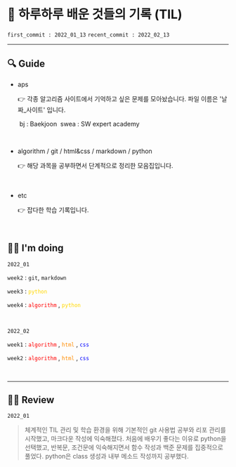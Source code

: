 <html>

<head>

# 📓 하루하루 배운 것들의 기록 (TIL)

`first_commit : 2022_01_13`
`recent_commit : 2022_02_13`

</head>

<hr>
<body>

## 🔍 Guide

* <a style="text-decoration-line:none;" href="https://github.com/jelee6613/TIL/tree/master/aps">aps</a> 

  👉 각종 알고리즘 사이트에서 기억하고 싶은 문제를 모아놨습니다. 
         파일 이름은 '날짜_사이트' 입니다.

  ​	   bj : Baekjoon
  ​	   swea : SW expert academy

   <br>

* <a style="text-decoration-line:none;" href='https://github.com/jelee6613/TIL/tree/master/algorithm'>algorithm</a> / <a style="text-decoration-line:none;" href="https://github.com/jelee6613/TIL/tree/master/git">git</a> / <a style="text-decoration-line:none;" href="https://github.com/jelee6613/TIL/tree/master/html%26css">html&css</a> / <a style="text-decoration-line:none;" href="https://github.com/jelee6613/TIL/tree/master/markdown">markdown</a> / <a style="text-decoration-line:none;" href='https://github.com/jelee6613/TIL/tree/master/python'>python</a> 

  👉 해당 과목을 공부하면서 단계적으로 정리한 모음집입니다.

  <br>

* <a style="text-decoration-line:none;" href="https://github.com/jelee6613/TIL/tree/master/etc">etc</a> 

  👉 잡다한 학습 기록입니다.

<br>

## 🙋‍♂️ I'm doing

`2022_01`

`week2` : `git`, `markdown`

`week3` : <span style="color:gold">`python` </span>

`week4` : <span style="color:red;">`algorithm` </span>, <span style="color:gold;">`python` </span>

<br>

`2022_02`

`week1` : <span style="color:red;">`algorithm` </span>, <span style="color:darkorange;">`html` </span>, <span style="color:blue;">`css` </span>

`week2` : <span style="color:red;">`algorithm` </span>, <span style="color:darkorange;">`html` </span>, <span style="color:blue;">`css` </span>

<br>

<hr>

## 💁‍♂️ Review

`2022_01`

>  체계적인 TIL 관리 및 학습 환경을 위해 기본적인 git 사용법 공부와 리포 관리를 시작했고, 마크다운 작성에 익숙해졌다. 처음에 배우기 좋다는 이유로 python을 선택했고, 반복문, 조건문에 익숙해지면서 함수 작성과 백준 문제를 집중적으로 풀었다. python은 class 생성과 내부 메소드 작성까지 공부했다.

</body>

</html>
